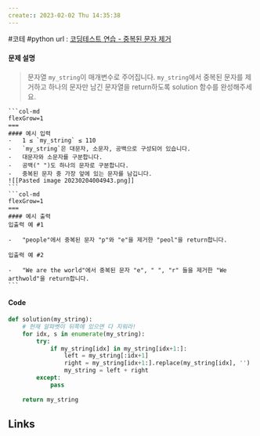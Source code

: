 ```yaml
---
create:: 2023-02-02 Thu 14:35:38
---
```

#코테  #python 
url : [코딩테스트 연습 - 중복된 문자 제거](https://school.programmers.co.kr/learn/courses/30/lessons/120888)
#### 문제 설명
>문자열 `my_string`이 매개변수로 주어집니다. `my_string`에서 중복된 문자를 제거하고 하나의 문자만 남긴 문자열을 return하도록 solution 함수를 완성해주세요.

````col
```col-md
flexGrow=1
===
#### 예시 입력
-   1 ≤ `my_string` ≤ 110
-   `my_string`은 대문자, 소문자, 공백으로 구성되어 있습니다.
-   대문자와 소문자를 구분합니다.
-   공백(" ")도 하나의 문자로 구분합니다.
-   중복된 문자 중 가장 앞에 있는 문자를 남깁니다.
![[Pasted image 20230204004943.png]]
```
```col-md
flexGrow=1
===
#### 예시 출력 
입출력 예 #1

-   "people"에서 중복된 문자 "p"와 "e"을 제거한 "peol"을 return합니다.

입출력 예 #2

-   "We are the world"에서 중복된 문자 "e", " ", "r" 들을 제거한 "We arthwold"을 return합니다.
```
````

#### Code
```python
def solution(my_string):
	# 현재 알파벳이 뒤쪽에 있으면 다 지워라!
    for idx, s in enumerate(my_string):
        try:
            if my_string[idx] in my_string[idx+1:]:
                left = my_string[:idx+1]
                right = my_string[idx+1:].replace(my_string[idx], '')
                my_string = left + right
        except:
            pass
    
    return my_string
```

## Links
